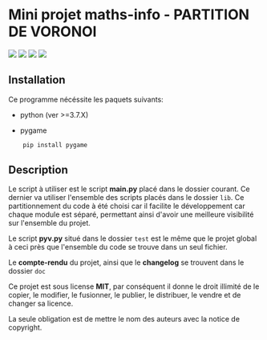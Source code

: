 # Mini projet maths-info - **PARTITION DE VORONOI**

![](https://img.shields.io/badge/Commits-54-blue.svg?longCache=true&style=popout-square)
![](https://img.shields.io/badge/Tested_on-Linux/Windows-orange.svg?longCache=true&style=popout-square)
![](https://img.shields.io/badge/Version-1.0-green.svg?longCache=true&style=popout-square)
![](https://img.shields.io/badge/License-MIT-yellow.svg?longCache=true&style=popout-square)

## **Installation**

Ce programme nécéssite les paquets suivants:

- python (ver >=3.7.X)

- pygame

```bash
    pip install pygame
```

## **Description**

Le script à utiliser est le script **main.py** placé dans le dossier courant.
Ce dernier va utiliser l'ensemble des scripts placés dans le dossier `lib`.
Ce partitionnement du code à été choisi car il facilite le développement car chaque module est séparé, permettant ainsi d'avoir une meilleure visibilité sur l'ensemble du projet.

Le script **pyv.py** situé dans le dossier `test` est le même que le projet global à ceci près que l'ensemble du code se trouve dans un seul fichier.


Le **compte-rendu** du projet, ainsi que le **changelog** se trouvent dans le dossier `doc`









Ce projet est sous license **MIT**, par conséquent il donne le droit illimité de le copier, le modifier, le fusionner, le publier, le distribuer, le vendre et de changer sa licence. 

La seule obligation est de mettre le nom des auteurs avec la notice de copyright.
